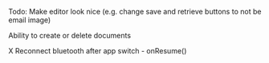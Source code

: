 Todo: 
Make editor look nice (e.g. change save and retrieve buttons to not be email image)

Ability to create or delete documents

X Reconnect bluetooth after app switch - onResume()
